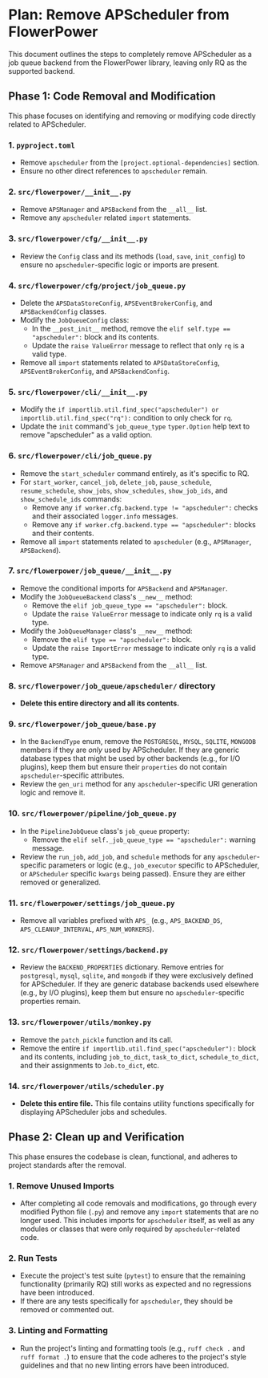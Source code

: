 # Plan: Remove APScheduler from FlowerPower

This document outlines the steps to completely remove APScheduler as a job queue backend from the FlowerPower library, leaving only RQ as the supported backend.

## Phase 1: Code Removal and Modification

This phase focuses on identifying and removing or modifying code directly related to APScheduler.

### 1. `pyproject.toml`

*   Remove `apscheduler` from the `[project.optional-dependencies]` section.
*   Ensure no other direct references to `apscheduler` remain.

### 2. `src/flowerpower/__init__.py`

*   Remove `APSManager` and `APSBackend` from the `__all__` list.
*   Remove any `apscheduler` related `import` statements.

### 3. `src/flowerpower/cfg/__init__.py`

*   Review the `Config` class and its methods (`load`, `save`, `init_config`) to ensure no `apscheduler`-specific logic or imports are present.

### 4. `src/flowerpower/cfg/project/job_queue.py`

*   Delete the `APSDataStoreConfig`, `APSEventBrokerConfig`, and `APSBackendConfig` classes.
*   Modify the `JobQueueConfig` class:
    *   In the `__post_init__` method, remove the `elif self.type == "apscheduler":` block and its contents.
    *   Update the `raise ValueError` message to reflect that only `rq` is a valid type.
*   Remove all `import` statements related to `APSDataStoreConfig`, `APSEventBrokerConfig`, and `APSBackendConfig`.

### 5. `src/flowerpower/cli/__init__.py`

*   Modify the `if importlib.util.find_spec("apscheduler") or importlib.util.find_spec("rq"):` condition to only check for `rq`.
*   Update the `init` command's `job_queue_type` `typer.Option` help text to remove "apscheduler" as a valid option.

### 6. `src/flowerpower/cli/job_queue.py`

*   Remove the `start_scheduler` command entirely, as it's specific to RQ.
*   For `start_worker`, `cancel_job`, `delete_job`, `pause_schedule`, `resume_schedule`, `show_jobs`, `show_schedules`, `show_job_ids`, and `show_schedule_ids` commands:
    *   Remove any `if worker.cfg.backend.type != "apscheduler":` checks and their associated `logger.info` messages.
    *   Remove any `if worker.cfg.backend.type == "apscheduler":` blocks and their contents.
*   Remove all `import` statements related to `apscheduler` (e.g., `APSManager`, `APSBackend`).

### 7. `src/flowerpower/job_queue/__init__.py`

*   Remove the conditional imports for `APSBackend` and `APSManager`.
*   Modify the `JobQueueBackend` class's `__new__` method:
    *   Remove the `elif job_queue_type == "apscheduler":` block.
    *   Update the `raise ValueError` message to indicate only `rq` is a valid type.
*   Modify the `JobQueueManager` class's `__new__` method:
    *   Remove the `elif type == "apscheduler":` block.
    *   Update the `raise ImportError` message to indicate only `rq` is a valid type.
*   Remove `APSManager` and `APSBackend` from the `__all__` list.

### 8. `src/flowerpower/job_queue/apscheduler/` directory

*   **Delete this entire directory and all its contents.**

### 9. `src/flowerpower/job_queue/base.py`

*   In the `BackendType` enum, remove the `POSTGRESQL`, `MYSQL`, `SQLITE`, `MONGODB` members if they are *only* used by APScheduler. If they are generic database types that might be used by other backends (e.g., for I/O plugins), keep them but ensure their `properties` do not contain `apscheduler`-specific attributes.
*   Review the `gen_uri` method for any `apscheduler`-specific URI generation logic and remove it.

### 10. `src/flowerpower/pipeline/job_queue.py`

*   In the `PipelineJobQueue` class's `job_queue` property:
    *   Remove the `elif self._job_queue_type == "apscheduler":` warning message.
*   Review the `run_job`, `add_job`, and `schedule` methods for any `apscheduler`-specific parameters or logic (e.g., `job_executor` specific to APScheduler, or `APScheduler` specific `kwargs` being passed). Ensure they are either removed or generalized.

### 11. `src/flowerpower/settings/job_queue.py`

*   Remove all variables prefixed with `APS_` (e.g., `APS_BACKEND_DS`, `APS_CLEANUP_INTERVAL`, `APS_NUM_WORKERS`).

### 12. `src/flowerpower/settings/backend.py`

*   Review the `BACKEND_PROPERTIES` dictionary. Remove entries for `postgresql`, `mysql`, `sqlite`, and `mongodb` if they were exclusively defined for APScheduler. If they are generic database backends used elsewhere (e.g., by I/O plugins), keep them but ensure no `apscheduler`-specific properties remain.

### 13. `src/flowerpower/utils/monkey.py`

*   Remove the `patch_pickle` function and its call.
*   Remove the entire `if importlib.util.find_spec("apscheduler"):` block and its contents, including `job_to_dict`, `task_to_dict`, `schedule_to_dict`, and their assignments to `Job.to_dict`, etc.

### 14. `src/flowerpower/utils/scheduler.py`

*   **Delete this entire file.** This file contains utility functions specifically for displaying APScheduler jobs and schedules.

## Phase 2: Clean up and Verification

This phase ensures the codebase is clean, functional, and adheres to project standards after the removal.

### 1. Remove Unused Imports

*   After completing all code removals and modifications, go through every modified Python file (`.py`) and remove any `import` statements that are no longer used. This includes imports for `apscheduler` itself, as well as any modules or classes that were only required by `apscheduler`-related code.

### 2. Run Tests

*   Execute the project's test suite (`pytest`) to ensure that the remaining functionality (primarily RQ) still works as expected and no regressions have been introduced.
*   If there are any tests specifically for `apscheduler`, they should be removed or commented out.

### 3. Linting and Formatting

*   Run the project's linting and formatting tools (e.g., `ruff check .` and `ruff format .`) to ensure that the code adheres to the project's style guidelines and that no new linting errors have been introduced.
